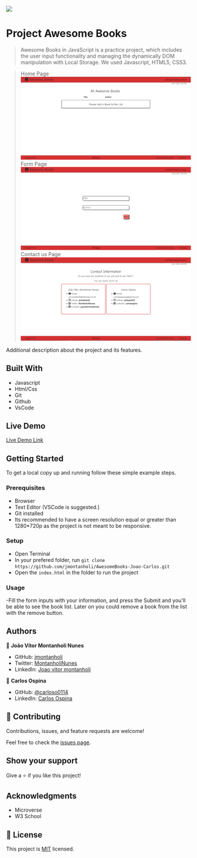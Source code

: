 ![](https://img.shields.io/badge/Microverse-blueviolet)

# Project Awesome Books

> Awesome Books in JavaScript is a practice project, which includes the user input functionality and managing the dynamically DOM manipulation with Local Storage. We used Javascript, HTML5, CSS3.

> Home Page
![screenshot](./app_screenshot.png)
> Form Page
![screenshot](./app_screenshot2.png)
> Contact us Page
![screenshot](./app_screenshot3.png)

Additional description about the project and its features.

## Built With

- Javascript
- Html/Css
- Git
- Github
- VsCode

## Live Demo

[Live Demo Link](https://jmontanholi.github.io/AwesomeBooks-Joao-Carlos/)


## Getting Started

To get a local copy up and running follow these simple example steps.

### Prerequisites
- Browser
- Text Editor (VSCode is suggested.)
- Git installed 
- Its recommended to have a screen resolution equal or greater than 1280*720p as the project is not meant to be responsive.

### Setup
- Open Terminal
- In your prefered folder, run `git clone https://github.com/jmontanholi/AwesomeBooks-Joao-Carlos.git`
- Open the `index.html` in the folder to run the project

### Usage
-Fill the form inputs with your information, and press the Submit and you'll be able to see the book list. Later on you could remove a book from the list with the remove button.

## Authors

👤 **João Vítor Montanholi Nunes**

- GitHub: [jmontanholi](https://github.com/jmontanholi)
- Twitter: [MontanholiNunes](https://twitter.com/MontanholiNunes)
- LinkedIn: [Joao vitor montanholi](https://www.linkedin.com/in/joaovitormontanholi/)

👤  **Carlos Ospina**

- GitHub: [@carloso0114](https://github.com/carloso0114)
- LinkedIn: [Carlos Ospina](https://www.linkedin.com/in/carlosospina/)

## 🤝 Contributing

Contributions, issues, and feature requests are welcome!

Feel free to check the [issues page](https://github.com/jmontanholi/AwesomeBooks-Joao-Carlos/issues).

## Show your support

Give a ⭐️ if you like this project!

## Acknowledgments

- Microverse 
- W3 School 


## 📝 License

This project is [MIT](./MIT.md) licensed.
